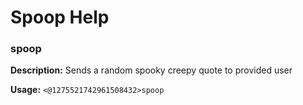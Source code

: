 # Spoop Help

### spoop

**Description:** Sends a random spooky creepy quote to provided user

**Usage:** `<@1275521742961508432>spoop`

